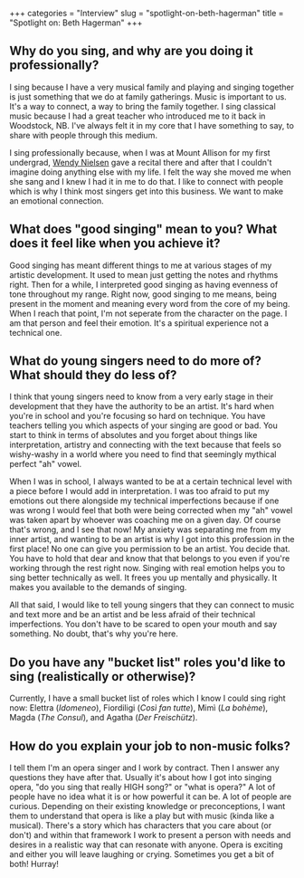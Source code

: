 +++
categories = "Interview"
slug = "spotlight-on-beth-hagerman"
title = "Spotlight on: Beth Hagerman"
+++

## Why do you sing, and why are you doing it professionally?

I sing because I have a very musical family and playing and singing together is just something that we do at family gatherings. Music is important to us. It's a way to connect, a way to bring the family together. I sing classical music because I had a great teacher who introduced me to it back in Woodstock, NB. I've always felt it in my core that I have something to say, to share with people through this medium.

I sing professionally because, when I was at Mount Allison for my first undergrad, [Wendy Nielsen](/wendy-nielsen-on-teaching-singing/) gave a recital there and after that I couldn't imagine doing anything else with my life. I felt the way she moved me when she sang and I knew I had it in me to do that. I like to connect with people which is why I think most singers get into this business. We want to make an emotional connection.

## What does "good singing" mean to you? What does it feel like when you achieve it? 

Good singing has meant different things to me at various stages of my artistic development. It used to mean just getting the notes and rhythms right. Then for a while, I interpreted good singing as having evenness of tone throughout my range. Right now, good singing to me means, being present in the moment and meaning every word from the core of my being. When I reach that point, I'm not seperate from the character on the page. I am that person and feel their emotion. It's a spiritual experience not a technical one. 

## What do young singers need to do more of? What should they do less of? 

I think that young singers need to know from a very early stage in their development that they have the authority to be an artist. It's hard when you're in school and you're focusing so hard on technique. You have teachers telling you which aspects of your singing are good or bad. You start to think in terms of absolutes and you forget about things like interpretation, artistry and connecting with the text because that feels so wishy-washy in a world where you need to find that seemingly mythical perfect "ah" vowel.

When I was in school, I always wanted to be at a certain technical level with a piece before I would add in interpretation. I was too afraid to put my emotions out there alongside my technical imperfections because if one was wrong I would feel that both were being corrected when my "ah" vowel was taken apart by whoever was coaching me on a given day. Of course that's wrong, and I see that now! My anxiety was separating me from my inner artist, and wanting to be an artist is why I got into this profession in the first place! No one can give you permission to be an artist. You decide that. You have to hold that dear and know that that belongs to you even if you're working through the rest right now. Singing with real emotion helps you to sing better technically as well. It frees you up mentally and physically. It makes you available to the demands of singing.

All that said, I would like to tell young singers that they can connect to music and text more and be an artist and be less afraid of their technical imperfections. You don't have to be scared to open your mouth and say something. No doubt, that's why you're here. 

## Do you have any "bucket list" roles you'd like to sing (realistically or otherwise)? 

Currently, I have a small bucket list of roles which I know I could sing right now: Elettra (*Idomeneo*), Fiordiligi (*Così fan tutte*), Mimì (*La bohème*), Magda (*The Consul*), and Agatha (*Der Freischütz*).

## How do you explain your job to non-music folks? 

I tell them I'm an opera singer and I work by contract. Then I answer any questions they have after that. Usually it's about how I got into singing opera, "do you sing that really HIGH song?" or "what is opera?" A lot of people have no idea what it is or how powerful it can be. A lot of people are curious. Depending on their existing knowledge or preconceptions, I want them to understand that opera is like a play but with music (kinda like a musical). There's a story which has characters that you care about (or don't) and within that framework I work to present a person with needs and desires in a realistic way that can resonate with anyone. Opera is exciting and either you will leave laughing or crying. Sometimes you get a bit of both! Hurray!
